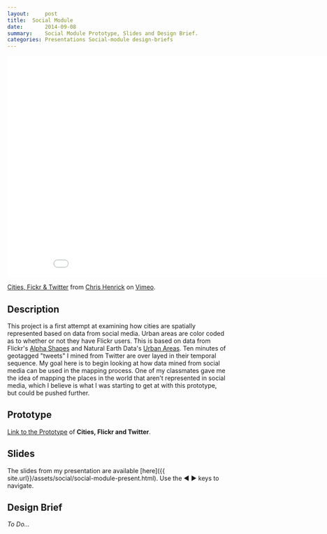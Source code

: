 ```yaml
---
layout:     post
title:  Social Module
date:       2014-09-08
summary:    Social Module Prototype, Slides and Design Brief.
categories: Presentations Social-module design-briefs
---
```

<iframe src="//player.vimeo.com/video/105574235?title=0&amp;byline=0&amp;portrait=0" width="899" height="506" frameborder="0" webkitallowfullscreen mozallowfullscreen allowfullscreen></iframe> <p><a href="http://vimeo.com/105574235">Cities, Fickr & Twitter</a> from <a href="http://vimeo.com/user23240262">Chris Henrick</a> on <a href="https://vimeo.com">Vimeo</a>.</p>

## Description
This project is a first attempt at examining how cities are spatially represented based on data from social media. Urban areas are color coded as to whether or not they have Flickr users. This is based on data from Flickr's [Alpha Shapes](http://code.flickr.net/2011/01/08/flickr-shapefiles-public-dataset-2-0/) and Natural Earth Data's [Urban Areas](http://www.naturalearthdata.com/downloads/10m-cultural-vectors/10m-urban-area/). Ten minutes of geotagged "tweets" I mined from Twitter are over layed in their temporal sequence. My goal here is to begin looking at how data mined from social media can be used in the mapping process. One of my classmates gave me the idea of mapping the places in the world that aren't represented in social media, which I believe is what I was starting to get at with this prototype, but could be pushed further.

## Prototype
[Link to the Prototype](http://cdb.io/1xn7bFv) of **Cities, Flickr and Twitter**.

## Slides
The slides from my presentation are available [here]({{ site.url}}/assets/social/social-module-present.html). Use the ◀ ▶ keys to navigate.

## Design Brief
*To Do...*
